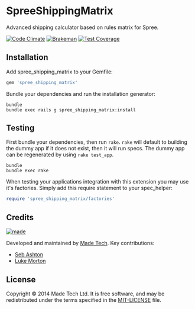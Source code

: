 # SpreeShippingMatrix

Advanced shipping calculator based on rules matrix for Spree.

[![Code Climate](https://codeclimate.com/github/madebymade/spree_shipping_matrix/badges/gpa.svg)](https://codeclimate.com/github/madebymade/spree_shipping_matrix) [![Brakeman](http://rails-brakeman.com/madebymade/spree_shipping_matrix.png)](http://rails-brakeman.com/madebymade/spree_shipping_matrix) [![Test Coverage](https://codeclimate.com/github/madebymade/spree_shipping_matrix/badges/coverage.svg)](https://codeclimate.com/github/madebymade/spree_shipping_matrix)

## Installation

Add spree_shipping_matrix to your Gemfile:

```ruby
gem 'spree_shipping_matrix'
```

Bundle your dependencies and run the installation generator:

```shell
bundle
bundle exec rails g spree_shipping_matrix:install
```

## Testing

First bundle your dependencies, then run `rake`. `rake` will default to building the dummy app if it does not exist, then it will run specs. The dummy app can be regenerated by using `rake test_app`.

```shell
bundle
bundle exec rake
```

When testing your applications integration with this extension you may use it's factories.
Simply add this require statement to your spec_helper:

```ruby
require 'spree_shipping_matrix/factories'
```

## Credits

[![made](https://s3-eu-west-1.amazonaws.com/made-assets/googleapps/google-apps.png)][made]

Developed and maintained by [Made Tech][made]. Key contributions:

 * [Seb Ashton](https://github.com/SebAshton)
 * [Luke Morton](https://github.com/DrPheltRight)

## License

Copyright © 2014 Made Tech Ltd. It is free software, and may be
redistributed under the terms specified in the [MIT-LICENSE][license] file.

[made]: http://www.madetech.co.uk?ref=github&repo=spree_shipping_matrix
[license]: https://github.com/madebymade/cf-deploy/blob/master/LICENSE
